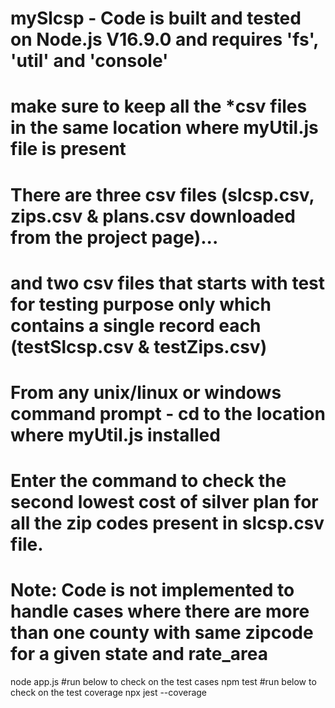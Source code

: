 # mySlcsp - Code is built and tested on Node.js V16.9.0 and requires 'fs', 'util' and 'console'
# make sure to keep all the *csv files in the same location where myUtil.js file is present
# There are three csv files (slcsp.csv, zips.csv & plans.csv downloaded from the project page)...
# and two csv files that starts with test for testing purpose only which contains a single record each (testSlcsp.csv & testZips.csv)
# From any unix/linux or windows command prompt - cd to the location where myUtil.js installed
# Enter the command to check the second lowest cost of silver plan for all the zip codes present in slcsp.csv file.
# Note: Code is not implemented to handle cases where there are more than one county with same zipcode for a given state and rate_area
node app.js 
#run below to check on the test cases
npm test
#run below to check on the test coverage 
npx jest --coverage

